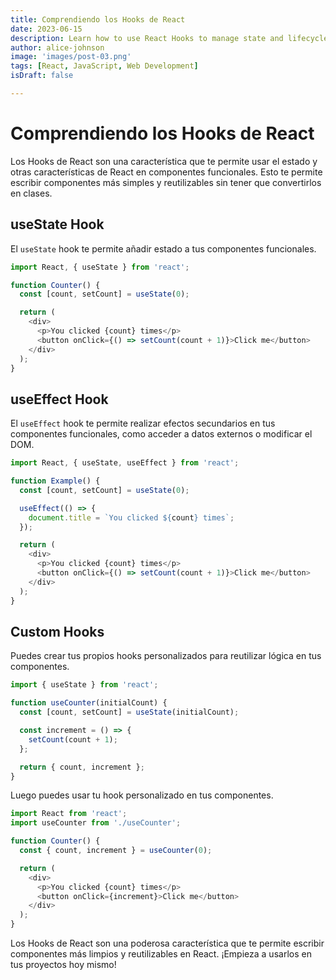 ```yaml
---
title: Comprendiendo los Hooks de React
date: 2023-06-15
description: Learn how to use React Hooks to manage state and lifecycle in functional components.
author: alice-johnson
image: 'images/post-03.png'
tags: [React, JavaScript, Web Development]
isDraft: false

---
```


# Comprendiendo los Hooks de React

Los Hooks de React son una característica que te permite usar el estado y otras características de React en componentes funcionales. Esto te permite escribir componentes más simples y reutilizables sin tener que convertirlos en clases.

## useState Hook

El `useState` hook te permite añadir estado a tus componentes funcionales.

```javascript
import React, { useState } from 'react';

function Counter() {
  const [count, setCount] = useState(0);

  return (
    <div>
      <p>You clicked {count} times</p>
      <button onClick={() => setCount(count + 1)}>Click me</button>
    </div>
  );
}
```

## useEffect Hook

El `useEffect` hook te permite realizar efectos secundarios en tus componentes funcionales, como acceder a datos externos o modificar el DOM.

```javascript
import React, { useState, useEffect } from 'react';

function Example() {
  const [count, setCount] = useState(0);

  useEffect(() => {
    document.title = `You clicked ${count} times`;
  });

  return (
    <div>
      <p>You clicked {count} times</p>
      <button onClick={() => setCount(count + 1)}>Click me</button>
    </div>
  );
}
```

## Custom Hooks

Puedes crear tus propios hooks personalizados para reutilizar lógica en tus componentes.

```javascript
import { useState } from 'react';

function useCounter(initialCount) {
  const [count, setCount] = useState(initialCount);

  const increment = () => {
    setCount(count + 1);
  };

  return { count, increment };
}
```

Luego puedes usar tu hook personalizado en tus componentes.

```javascript
import React from 'react';
import useCounter from './useCounter';

function Counter() {
  const { count, increment } = useCounter(0);

  return (
    <div>
      <p>You clicked {count} times</p>
      <button onClick={increment}>Click me</button>
    </div>
  );
}
```

Los Hooks de React son una poderosa característica que te permite escribir componentes más limpios y reutilizables en React. ¡Empieza a usarlos en tus proyectos hoy mismo!
